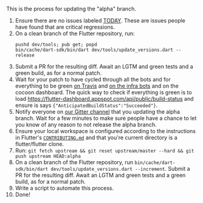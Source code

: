 This is the process for updating the "alpha" branch.

1. Ensure there are no issues labeled [TODAY](https://github.com/flutter/flutter/labels/%E2%9A%A0%20TODAY). These are issues people have found that are critical regressions.
1. On a clean branch of the Flutter repository, run:
   ```
   pushd dev/tools; pub get; popd
   bin/cache/dart-sdk/bin/dart dev/tools/update_versions.dart --release
   ```
1. Submit a PR for the resulting diff. Await an LGTM and green tests and a green build, as for a normal patch.
1. Wait for your patch to have cycled through all the bots and for everything to be green [on Travis](https://travis-ci.org/flutter/flutter/builds) and [on the infra bots](https://build.chromium.org/p/client.flutter/waterfall) and on the cocoon dashboard. The quick way to check if everything is green is to load https://flutter-dashboard.appspot.com/api/public/build-status and ensure is says `{"AnticipatedBuildStatus":"Succeeded"}`.
1. Notify everyone on [our Gitter channel](https://gitter.im/flutter/flutter) that you updating the alpha branch. Wait for a few minutes to make sure people have a chance to let you know of any reason to not release the alpha branch.
5. Ensure your local workspace is configured according to the instructions in Flutter's [`CONTRIBUTING.md`](https://github.com/flutter/flutter/blob/master/CONTRIBUTING.md) and that you're current directory is a flutter/flutter clone.
6. Run: `git fetch upstream && git reset upstream/master --hard && git push upstream HEAD:alpha` 
7. On a clean branch of the Flutter repository, run `bin/cache/dart-sdk/bin/dart dev/tools/update_versions.dart --increment`. Submit a PR for the resulting diff. Await an LGTM and green tests and a green build, as for a normal patch.
8. Write a script to automate this process.
9. Done!